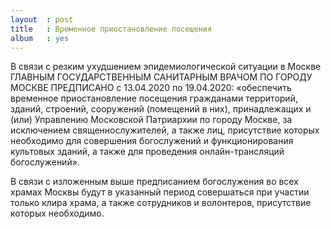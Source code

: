 ```yaml
---
layout  : post
title   : Временное приостановление посещения 
album   : yes
---
```

В связи с резким ухудшением эпидемиологической ситуации в Москве ГЛАВНЫМ ГОСУДАРСТВЕННЫМ САНИТАРНЫМ ВРАЧОМ ПО ГОРОДУ МОСКВЕ ПРЕДПИСАНО с 13.04.2020 по 19.04.2020: «обеспечить временное приостановление посещения гражданами территорий, зданий, строений, сооружений (помещений в них), принадлежащих и (или) Управлению Московской Патриархии по городу Москве, за исключением священнослужителей, а также лиц, присутствие которых необходимо для совершения богослужений и функционирования культовых зданий, а также для проведения онлайн-трансляций богослужений».

В связи с изложенным выше предписанием богослужения во всех храмах Москвы будут в указанный период совершаться при участии только клира храма, а также сотрудников и волонтеров, присутствие которых необходимо.

